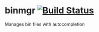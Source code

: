 # binmgr [![Build Status](https://travis-ci.org/creikey/binmgr.svg?branch=master)](https://travis-ci.org/creikey/binmgr)
Manages bin files with autocompletion

